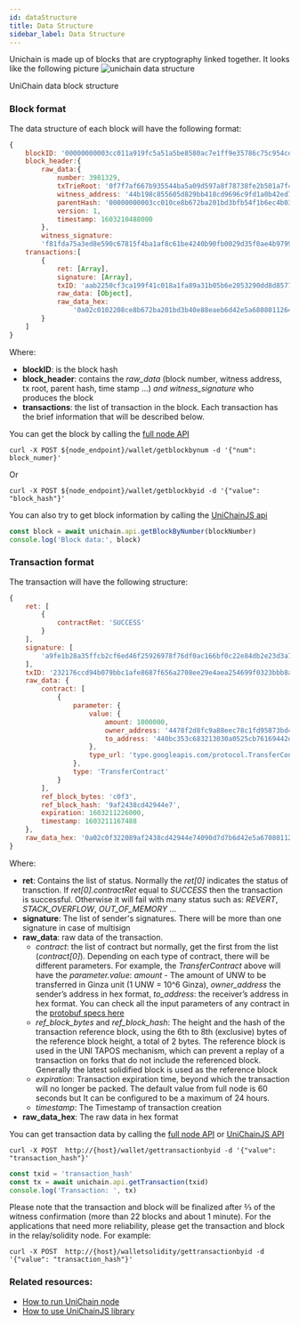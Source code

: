 ```yaml
---
id: dataStructure
title: Data Structure
sidebar_label: Data Structure
---
```


Unichain is made up of blocks that are cryptography linked together. It looks like the following picture
![unichain data structure](../img/data-structure.drawio.png)
<div class="img-desc">UniChain data block structure</div>

### Block format
The data structure of each block will have the following format:
```js
{ 
    blockID: '00000000003cc011a919fc5a51a5be8580ac7e1ff9e35786c75c954cdef5e519',
    block_header:{ 
        raw_data:{ 
            number: 3981329,
            txTrieRoot: '0f7f7af667b935544ba5a09d597a8f78738fe2b501a7f48ff35d06aeff10422f',
            witness_address: '44b198c855605d829bb418cd9696c9fd1a0b42ed79',
            parentHash: '00000000003cc010ce8b672ba201bd3bfb54f1b6ec4b036eb3a92bc33ad9dcd2',
            version: 1,
            timestamp: 1603210488000 
        },
        witness_signature:
        'f81fda75a3ed8e590c67815f4ba1af8c61be4240b90fb0029d35f0ae4b9799d44127aa5da76ed28c6394f3f4bbbfbbfabd78a7cb84ca56ff6994bb2f281764fa01' },
    transactions:[ 
        { 
            ret: [Array],
            signature: [Array],
            txID: 'aab2250cf3ca199f41c018a1fa89a31b05b6e2053290dd8d85778a9defc0bfc6',
            raw_data: [Object],
            raw_data_hex:
                '0a02c0102208ce8b672ba201bd3b40e88eaeb6d42e5a68080112640a2d747970652e676f6f676c65617069732e636f6d2f70726f746f636f6c2e5472616e73666572436f6e747261637412330a1544106a6917bbafb7e96861c97aa95e24bbaa8230ca12154478f2d8fc9a88eec78c1fd95873bd4b02177065cd1880ade2047096c9aab6d42e' 
        } 
    ] 
}
```
Where:
- __blockID__: is the block hash
- __block_header__: contains the *raw_data* (block number, witness address, tx root, parent hash, time stamp ...) *and witness_signature* who produces the block
- __transactions__: the list of transaction in the block. Each transaction has the brief information that will be described below.

You can get the block by calling the [full node API](./docs/fullNodeAPI) 
```
curl -X POST ${node_endpoint}/wallet/getblockbynum -d '{"num":  block_numer}' 
```
Or 
```
curl -X POST ${node_endpoint}/wallet/getblockbyid -d '{"value":  "block_hash"}'
``` 
You can also try to get block information by calling the [UniChainJS api](./docs/unichainJS)
```js
const block = await unichain.api.getBlockByNumber(blockNumber)
console.log('Block data:', block)
```

### Transaction format
The transaction will have the following structure:
```js
{
    ret: [
        {
            contractRet: 'SUCCESS'
        }
    ],
    signature: [
        'a9fe1b28a35ffcb2cf6ed46f25926978f76df0ac166bf0c22e84db2e23d3a7b901d856582da97081ab3b1a2b7c97daaaa85f1ca760bb568d0c73a3bb30b4e8d701'
    ],
    txID: '232176ccd94b079bbc1afe8687f656a2708ee29e4aea254699f0323bbb8ab530',
    raw_data: {
        contract: [
            {
                parameter: {
                    value: {
                        amount: 1000000,
                        owner_address: '4478f2d8fc9a88eec78c1fd95873bd4b02177065cd',
                        to_address: '440bc353c683213030a0525cb76169442d3c729f01'
                    },
                    type_url: 'type.googleapis.com/protocol.TransferContract'
                },
                type: 'TransferContract'
            }
        ],
        ref_block_bytes: 'c0f3',
        ref_block_hash: '9af2438cd42944e7',
        expiration: 1603211226000,
        timestamp: 1603211167488
    },
    raw_data_hex: '0a02c0f322089af2438cd42944e74090d7d7b6d42e5a67080112630a2d747970652e676f6f676c65617069732e636f6d2f70726f746f636f6c2e5472616e73666572436f6e747261637412320a154478f2d8fc9a88eec78c1fd95873bd4b02177065cd1215440bc353c683213030a0525cb76169442d3c729f0118c0843d70808ed4b6d42e'
}
```
Where:
- __ret__: Contains the list of status. Normally the *ret[0]* indicates the status of transction. If *ret[0].contractRet* equal to *SUCCESS* then the transaction is successful. Otherwise it will fail with many status such as: *REVERT*, *STACK_OVERFLOW*, *OUT_OF_MEMORY* ...
- __signature__: The list of sender's signatures. There will be more than one signature in case of multisign
- __raw_data__: raw data of the transaction.
   - *contract*: the list of contract but normally, get the first from the list (*contract[0]*). Depending on each type of contract, there will be different parameters. For example, the *TransferContract* above will have the *parameter.value*: *amount* - The amount of UNW to be transferred in Ginza unit (1 UNW = 10^6 Ginza), *owner_address* the sender’s address in hex format, *to_address*: the receiver’s address in hex format. You can check all the input parameters of any contract in the [protobuf specs here](https://github.com/uniworld-io/unichain-core/blob/master/src/main/protos/core/Contract.proto)
    - *ref_block_bytes* and *ref_block_hash*: The height and the hash of the transaction reference block, using the 6th to 8th (exclusive) bytes of the reference block height, a total of 2 bytes. The reference block is used in the UNI TAPOS mechanism, which can prevent a replay of a transaction on forks that do not include the referenced block. Generally the latest solidified block is used as the reference block
    - *expiration*: Transaction expiration time, beyond which the transaction will no longer be packed. The default value from full node is 60 seconds but It can be configured to be a maximum of 24 hours.
    - *timestamp*: The Timestamp of transaction creation
- __raw_data_hex__: The raw data in hex format

You can get transaction data by calling the [full node API](./fullNodeAPI#get-transaction-info-by-id-1)  or [UniChainJS API](./unichainJS)
```
curl -X POST  http://{host}/wallet/gettransactionbyid -d '{"value": "transaction_hash"}'
```
```js
const txid = 'transaction_hash'
const tx = await unichain.api.getTransaction(txid)
console.log('Transaction: ', tx)
```
Please note that the transaction and block will be finalized after ⅔ of the witness confirmation (more than 22 blocks and about 1 minute). For the applications that need more reliability, please get the transaction and block in the relay/solidity node. For example:
```
curl -X POST  http://{host}/walletsolidity/gettransactionbyid -d '{"value": "transaction_hash"}'
```

### Related resources:
- [How to run UniChain node](./getStarted)
- [How to use UniChainJS library](./docs/tutorials/tutorial-002)



